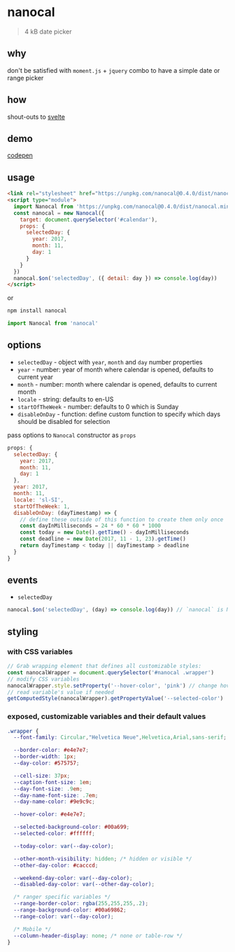 # nanocal

> 4 kB date picker

## why

don't be satisfied with `moment.js` + `jquery` combo to have a simple date or range picker

## how

shout-outs to [svelte](https://svelte.dev)

## demo

[codepen](https://codepen.io/zigomir/pen/YEZjgO?editors=1000)

## usage

```html
<link rel="stylesheet" href="https://unpkg.com/nanocal@0.4.0/dist/nanocal.css">
<script type="module">
  import Nanocal from 'https://unpkg.com/nanocal@0.4.0/dist/nanocal.min.js'
  const nanocal = new Nanocal({
    target: document.querySelector('#calendar'),
    props: {
      selectedDay: {
        year: 2017,
        month: 11,
        day: 1
      }
    }
  })
  nanocal.$on('selectedDay', ({ detail: day }) => console.log(day))
</script>
```

or

```bash
npm install nanocal
```

```js
import Nanocal from 'nanocal'
```

## options

- `selectedDay` - object with `year`, `month` and `day` number properties
- `year` - number: year of month where calendar is opened, defaults to current year
- `month` - number: month where calendar is opened, defaults to current month
- `locale` - string: defaults to en-US
- `startOfTheWeek` - number: defaults to 0 which is Sunday
- `disableOnDay` - function: define custom function to specify which days should be disabled for selection

pass options to `Nanocal` constructor as `props`

```js
props: {
  selectedDay: {
    year: 2017,
    month: 11,
    day: 1
  },
  year: 2017,
  month: 11,
  locale: 'sl-SI',
  startOfTheWeek: 1,
  disableOnDay: (dayTimestamp) => {
    // define these outside of this function to create them only once
    const dayInMilliseconds = 24 * 60 * 60 * 1000
    const today = new Date().getTime() - dayInMilliseconds
    const deadline = new Date(2017, 11 - 1, 23).getTime()
    return dayTimestamp < today || dayTimestamp > deadline
  }
}
```

## events

- `selectedDay`

```js
nanocal.$on('selectedDay', (day) => console.log(day)) // `nanocal` is Nanocal's instance
```

## styling

### with CSS variables

```js
// Grab wrapping element that defines all customizable styles:
const nanocalWrapper = document.querySelector('#nanocal .wrapper')
// modify CSS variables
nanocalWrapper.style.setProperty('--hover-color', 'pink') // change hover color
// read variable's value if needed
getComputedStyle(nanocalWrapper).getPropertyValue('--selected-color')
```

### exposed, customizable variables and their default values

```css
.wrapper {
  --font-family: Circular,"Helvetica Neue",Helvetica,Arial,sans-serif;

  --border-color: #e4e7e7;
  --border-width: 1px;
  --day-color: #575757;

  --cell-size: 37px;
  --caption-font-size: 1em;
  --day-font-size: .9em;
  --day-name-font-size: .7em;
  --day-name-color: #9e9c9c;

  --hover-color: #e4e7e7;

  --selected-background-color: #00a699;
  --selected-color: #ffffff;

  --today-color: var(--day-color);

  --other-month-visibility: hidden; /* hidden or visible */
  --other-day-color: #cacccd;

  --weekend-day-color: var(--day-color);
  --disabled-day-color: var(--other-day-color);

  /* ranger specific variables */
  --range-border-color: rgba(255,255,255,.2);
  --range-background-color: #00a69862;
  --range-color: var(--day-color);

  /* Mobile */
  --column-header-display: none; /* none or table-row */
}
```
